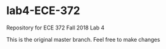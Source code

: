 # lab4-ECE-372
Repository for ECE 372 Fall 2018 Lab 4

This is the original master branch. Feel free to make changes
